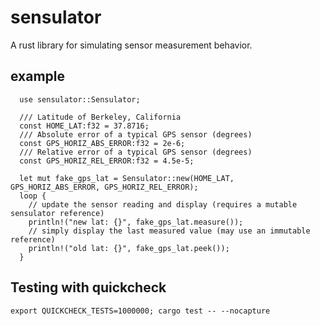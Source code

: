 # sensulator

A rust library for simulating sensor measurement behavior.

## example

```
  use sensulator::Sensulator;
  
  /// Latitude of Berkeley, California
  const HOME_LAT:f32 = 37.8716;
  /// Absolute error of a typical GPS sensor (degrees)
  const GPS_HORIZ_ABS_ERROR:f32 = 2e-6;
  /// Relative error of a typical GPS sensor (degrees)
  const GPS_HORIZ_REL_ERROR:f32 = 4.5e-5;
  
  let mut fake_gps_lat = Sensulator::new(HOME_LAT, GPS_HORIZ_ABS_ERROR, GPS_HORIZ_REL_ERROR);
  loop {
    // update the sensor reading and display (requires a mutable sensulator reference)
    println!("new lat: {}", fake_gps_lat.measure());
    // simply display the last measured value (may use an immutable reference)
    println!("old lat: {}", fake_gps_lat.peek());
  }
```


## Testing with quickcheck

```
export QUICKCHECK_TESTS=1000000; cargo test -- --nocapture
```


